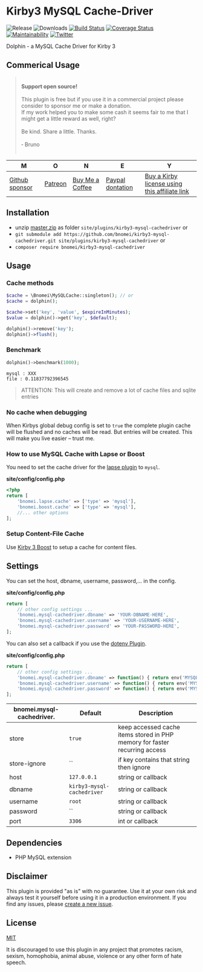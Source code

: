 # Kirby3 MySQL Cache-Driver

![Release](https://flat.badgen.net/packagist/v/bnomei/kirby3-mysql-cachedriver?color=ae81ff)
![Downloads](https://flat.badgen.net/packagist/dt/bnomei/kirby3-mysql-cachedriver?color=272822)
[![Build Status](https://flat.badgen.net/travis/bnomei/kirby3-mysql-cachedriver)](https://travis-ci.com/bnomei/kirby3-mysql-cachedriver)
[![Coverage Status](https://flat.badgen.net/coveralls/c/github/bnomei/kirby3-mysql-cachedriver)](https://coveralls.io/github/bnomei/kirby3-mysql-cachedriver) 
[![Maintainability](https://flat.badgen.net/codeclimate/maintainability/bnomei/kirby3-mysql-cachedriver)](https://codeclimate.com/github/bnomei/kirby3-mysql-cachedriver) 
[![Twitter](https://flat.badgen.net/badge/twitter/bnomei?color=66d9ef)](https://twitter.com/bnomei)

Dolphin - a MySQL Cache Driver for Kirby 3

## Commerical Usage

> <br>
> <b>Support open source!</b><br><br>
> This plugin is free but if you use it in a commercial project please consider to sponsor me or make a donation.<br>
> If my work helped you to make some cash it seems fair to me that I might get a little reward as well, right?<br><br>
> Be kind. Share a little. Thanks.<br><br>
> &dash; Bruno<br>
> &nbsp; 

| M | O | N | E | Y |
|---|----|---|---|---|
| [Github sponsor](https://github.com/sponsors/bnomei) | [Patreon](https://patreon.com/bnomei) | [Buy Me a Coffee](https://buymeacoff.ee/bnomei) | [Paypal dontation](https://www.paypal.me/bnomei/15) | [Buy a Kirby license using this affiliate link](https://a.paddle.com/v2/click/1129/35731?link=1170) |

## Installation

- unzip [master.zip](https://github.com/bnomei/kirby3-mysql-cachedriver/archive/master.zip) as folder `site/plugins/kirby3-mysql-cachedriver` or
- `git submodule add https://github.com/bnomei/kirby3-mysql-cachedriver.git site/plugins/kirby3-mysql-cachedriver` or
- `composer require bnomei/kirby3-mysql-cachedriver`

## Usage 

### Cache methods

```php
$cache = \Bnomei\MySQLCache::singleton(); // or
$cache = dolphin();

$cache->set('key', 'value', $expireInMinutes);
$value = dolphin()->get('key', $default);

dolphin()->remove('key');
dolphin()->flush();
```

### Benchmark

```php
dolphin()->benchmark(1000);
```

```shell script
mysql : XXX
file : 0.11837792396545
```

> ATTENTION: This will create and remove a lot of cache files and sqlite entries

### No cache when debugging

When Kirbys global debug config is set to `true` the complete plugin cache will be flushed and no caches will be read. But entries will be created. This will make you live easier – trust me.

### How to use MySQL Cache with Lapse or Boost

You need to set the cache driver for the [lapse plugin](https://github.com/bnomei/kirby3-lapse) to `mysql`.

**site/config/config.php**
```php
<?php
return [
    'bnomei.lapse.cache' => ['type' => 'mysql'],
    'bnomei.boost.cache' => ['type' => 'mysql'],
    //... other options
];
```

### Setup Content-File Cache

Use [Kirby 3 Boost](https://github.com/bnomei/kirby3-boost) to setup a cache for content files.


## Settings

You can set the host, dbname, username, password,... in the config.

**site/config/config.php**
```php
return [
    // other config settings ...
    'bnomei.mysql-cachedriver.dbname' => 'YOUR-DBNAME-HERE',
    'bnomei.mysql-cachedriver.username' => 'YOUR-USERNAME-HERE',
    'bnomei.mysql-cachedriver.password' => 'YOUR-PASSWORD-HERE',
];
```

You can also set a callback if you use the [dotenv Plugin](https://github.com/bnomei/kirby3-dotenv).

**site/config/config.php**
```php
return [
    // other config settings ...
    'bnomei.mysql-cachedriver.dbname' => function() { return env('MYSQL_DBNAME'); },
    'bnomei.mysql-cachedriver.username' => function() { return env('MYSQL_USERNAME'); },
    'bnomei.mysql-cachedriver.password' => function() { return env('MYSQL_PASSWORD'); },
];
```

| bnomei.mysql-cachedriver. | Default                    | Description                                                                |            
|---------------------------|----------------------------|----------------------------------------------------------------------------|
| store                     | `true`                     | keep accessed cache items stored in PHP memory for faster recurring access |
| store-ignore              | ``                         | if key contains that string then ignore                                    |
| host                      | `127.0.0.1`                | string or callback                                                         |
| dbname                    | `kirby3-mysql-cachedriver` | string or callback                                                         |
| username                  | `root`                     | string or callback                                                         |
| password                  | ``                         | string or callback                                                         |
| port                      | `3306`                     | int or callback                                                            |

## Dependencies

- PHP MySQL extension

## Disclaimer

This plugin is provided "as is" with no guarantee. Use it at your own risk and always test it yourself before using it in a production environment. If you find any issues, please [create a new issue](https://github.com/bnomei/kirby3-mysql-cachedriver/issues/new).

## License

[MIT](https://opensource.org/licenses/MIT)

It is discouraged to use this plugin in any project that promotes racism, sexism, homophobia, animal abuse, violence or any other form of hate speech.

